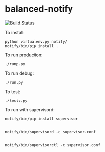 balanced-notify
===============

[![Build Status](https://travis-ci.org/balanced/balanced-notify.svg)](https://travis-ci.org/balanced/balanced-notify)

To install:

    python virtualenv.py notify/
    notify/bin/pip install .

To run production:

    ./runp.py

To run debug:

    ./run.py

To test:

    ./tests.py

To run with supervisord:

    notify/bin/pip install supervisor


    notify/bin/supervisord -c supervisor.conf


    notify/bin/supervisorctl -c supervisor.conf

